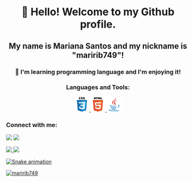 
  <h1 align="center"> 👋 Hello! Welcome to my Github profile. </h1>
  
                                                      
  <h2 align="center">  My name is Mariana Santos and my nickname is "maririb749"! </h2>
  
  
  <div>
    <h3 align="center">📘 I'm learning programming language and I'm enjoying it! </h3>
  </div>
                                                      
 
  


  <div>
    <h3 align="center">Languages and Tools:</h3>
  </div>


<p align="center"> <a href="https://www.w3schools.com/css/" target="_blank" rel="noreferrer"> <img src="https://raw.githubusercontent.com/devicons/devicon/master/icons/css3/css3-original-wordmark.svg" alt="css3" width="40" height="40"/> </a> <a href="https://www.w3.org/html/" target="_blank" rel="noreferrer">   <img src="https://raw.githubusercontent.com/devicons/devicon/master/icons/html5/html5-original-wordmark.svg" alt="html5" width="40" height="40"/> </a> <a href="https://www.java.com" target="_blank" rel="noreferrer"> <img src="https://raw.githubusercontent.com/devicons/devicon/master/icons/java/java-original.svg" alt="java" width="40" height="40"/> </a> </p>

  
  
  
  
<h3 align="left">Connect with me:</h3>
<p align="left">
</p>
                                          



<a href="https://linkedin.com/in/mariana-ribeiro-dos-santos-39562a22b" target="_blank"><img src="https://img.shields.io/badge/-LinkedIn-%230077B5?style=for-the-badge&logo=linkedin&logoColor=white" target="_blank"></a>  <a href = "maririb51@gmail.commaririb749"><img src="https://img.shields.io/badge/Gmail-D14836?style=for-the-badge&logo=gmail&logoColor=white" target="_blank"></a>



   <div>
    <a href="https://github.com/maririb749">
    <img height="160em" src="https://github-readme-stats.vercel.app/api/top-langs/?username=maririb749&layout=compact&langs_count=7&theme=dracula"/> <img height="160em"src="https://github-readme-stats.vercel.app/api?username=maririb749&show_icons=true&theme=dracula&include_all_commits=true&count_private=true"/>
   </div>
  
  
 
  
  
  





 ![Snake animation](https://github.com/maririb749/maririb749/blob/output/github-contribution-grid-snake.svg)

          


          


          



<p align="left"> <img src="https://komarev.com/ghpvc/?username=maririb749&label=Profile%20views&color=0e75b6&style=flat" alt="maririb749" /> </p>
